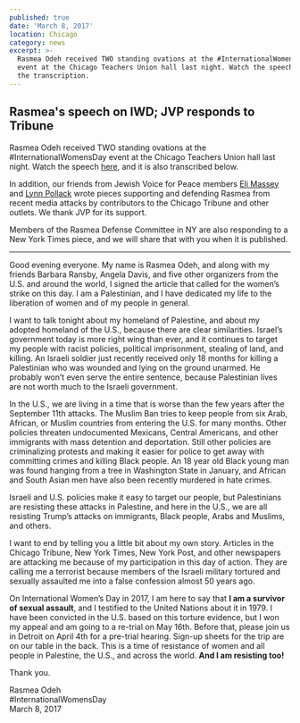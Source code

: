 ```yaml
---
published: true
date: 'March 8, 2017'
location: Chicago
category: news
excerpt: >-
  Rasmea Odeh received TWO standing ovations at the #InternationalWomensDay
  event at the Chicago Teachers Union hall last night. Watch the speech and read
  the transcription.
---
```

## Rasmea's speech on IWD; JVP responds to Tribune

Rasmea Odeh received TWO standing ovations at the #InternationalWomensDay event at the Chicago Teachers Union hall last night. Watch the speech [here](https://www.facebook.com/USPCN/videos/1478392545528916/), and it is also transcribed below.
 
In addition, our friends from Jewish Voice for Peace members [Eli Massey](http://www.chicagotribune.com/news/opinion/commentary/ct-israel-palestine-rasmieh-odeh-jewish-perspec-0309-md-20170308-story.html) and [Lynn Pollack](http://www.chicagotribune.com/news/opinion/letters/ct-rasmieh-yousef-odeh-a-woman-of-resilience-and-grace-20170307-story.html) wrote pieces supporting and defending Rasmea from recent media attacks by contributors to the Chicago Tribune and other outlets. We thank JVP for its support. 
 
Members of the Rasmea Defense Committee in NY are also responding to a New York Times piece, and we will share that with you when it is published.

___

Good evening everyone. My name is Rasmea Odeh, and along with my friends Barbara Ransby, Angela Davis, and five other organizers from the U.S. and around the world, I signed the article that called for the women’s strike on this day. I am a Palestinian, and I have dedicated my life to the liberation of women and of my people in general. 
 
I want to talk tonight about my homeland of Palestine, and about my adopted homeland of the U.S., because there are clear similarities.  Israel’s government today is more right wing than ever, and it continues to target my people with racist policies, political imprisonment, stealing of land, and killing. An Israeli soldier just recently received only 18 months for killing a Palestinian who was wounded and lying on the ground unarmed. He probably won’t even serve the entire sentence, because Palestinian lives are not worth much to the Israeli government.
 
In the U.S., we are living in a time that is worse than the few years after the September 11th attacks. The Muslim Ban tries to keep people from six Arab, African, or Muslim countries from entering the U.S. for many months. Other policies threaten undocumented Mexicans, Central Americans, and other immigrants with mass detention and deportation.  Still other policies are criminalizing protests and making it easier for police to get away with committing crimes and killing Black people. An 18 year old Black young man was found hanging from a tree in Washington State in January, and African and South Asian men have also been recently murdered in hate crimes. 
 
Israeli and U.S. policies make it easy to target our people, but Palestinians are resisting these attacks in Palestine, and here in the U.S., we are all resisting Trump’s attacks on immigrants, Black people, Arabs and Muslims, and others. 
 
I want to end by telling you a little bit about my own story. Articles in the Chicago Tribune, New York Times, New York Post, and other newspapers are attacking me because of my participation in this day of action. They are calling me a terrorist because members of the Israeli military tortured and sexually assaulted me into a false confession almost 50 years ago. 
 
On International Women’s Day in 2017, I am here to say that **I am a survivor of sexual assault**, and I testified to the United Nations about it in 1979.  I have been convicted in the U.S. based on this torture evidence, but I won my appeal and am going to a re-trial on May 16th. Before that, please join us in Detroit on April 4th for a pre-trial hearing. Sign-up sheets for the trip are on our table in the back. This is a time of resistance of women and all people in Palestine, the U.S., and across the world. **And I am resisting too!**
 
Thank you.
 
Rasmea Odeh
<br>#InternationalWomensDay
<br>March 8, 2017
